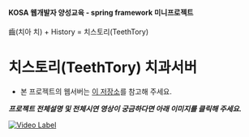 #### KOSA 웹개발자 양성교육 - spring framework 미니프로젝트
齒(치아 치) + History = 치스토리(TeethTory)
# 치스토리(TeethTory) 치과서버

* 본 프로젝트의 웹서버는 [이 저장소](https://github.com/SukheeChoi/springframework-mini-project)를 참고해 주세요.

***프로젝트 전체설명 및 전체시연 영상이 궁금하다면 아래 이미지를 클릭해 주세요.***

[![Video Label](http://img.youtube.com/vi/Ks0J7QJQitg/0.jpg)](https://youtu.be/Ks0J7QJQitg)
